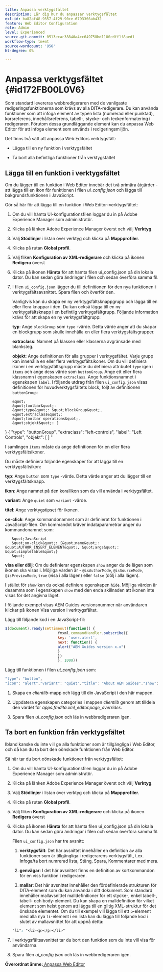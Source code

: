 ```yaml
---
title: Anpassa verktygsfältet
description: Lär dig hur du anpassar verktygsfältet
exl-id: ba82af48-9357-4f29-90ce-6793366ab432
feature: Web Editor Configuration
role: Admin
level: Experienced
source-git-commit: 0513ecac38840a4cc649758bd1180edff1f8aed1
workflow-type: tm+mt
source-wordcount: '956'
ht-degree: 0%

---
```


# Anpassa verktygsfältet {#id172FB00L0V6}

Som standard levereras webbredigeraren med de vanligaste redigeringsfunktionerna som krävs av alla DITA-redigerare. Du kan använda funktioner som att infoga element av typen lista \(numrerad eller punktad\), korsreferens, innehållsreferens, tabell-, stycke- och teckenformatering i redigeraren. Förutom dessa grundläggande element kan du anpassa Web Editor för att infoga element som används i redigeringsmiljön.

Det finns två sätt att anpassa Web Editors verktygsfält:

- Lägga till en ny funktion i verktygsfältet

- Ta bort alla befintliga funktioner från verktygsfältet


## Lägga till en funktion i verktygsfältet

Om du lägger till en funktion i Web Editor innebär det två primära åtgärder - att lägga till en ikon för funktionen i filen *ui\_config.json* och lägga till bakgrundsfunktionen i JavaScript.

Gör så här för att lägga till en funktion i Web Editor-verktygsfältet:

1. Om du vill hämta UI-konfigurationsfilen loggar du in på Adobe Experience Manager som administratör.

1. Klicka på länken Adobe Experience Manager överst och välj **Verktyg**.
1. Välj **Stödlinjer** i listan över verktyg och klicka på **Mappprofiler**.
1. Klicka på rutan **Global profil**.
1. Välj fliken **Konfiguration av XML-redigerare** och klicka på ikonen **Redigera** överst
1. Klicka på ikonen **Hämta** för att hämta filen ui\_config.json på din lokala dator. Du kan sedan göra ändringar i filen och sedan överföra samma fil.
1. I filen `ui_config.json` lägger du till definitionen för den nya funktionen i verktygsfältsavsnittet. Spara filen och överför den.

   Vanligtvis kan du skapa en ny verktygsfältsknappgrupp och lägga till en eller flera knappar i den. Du kan också lägga till en ny verktygsfältsknapp i en befintlig verktygsfältgrupp. Följande information krävs för att skapa en ny verktygsfältgrupp:

   **typ**:   Ange `blockGroup` som `type` -värde. Detta värde anger att du skapar en blockgrupp som skulle innehålla en eller flera verktygsfältsgrupper.

   **extraclass**:   Namnet på klassen eller klasserna avgränsade med blanksteg.

   **objekt**:   Ange definitionen för alla grupper i verktygsfältet. Varje grupp kan innehålla en eller flera verktygsfältsikoner. Om du vill definiera ikoner i en verktygsfältsgrupp måste du definiera attributet `type` igen i `items` och ange dess värde som `buttonGroup`. Ange ett eller flera klassnamn i egenskapen `extraclass`. Ange funktionsnamnet i egenskapen `label`. I följande utdrag från filen `ui_config.json` visas definitionen för huvudverktygsfältets block, följt av definitionen `buttonGroup`:

       &quot;
       &quot;toolbar&quot;: 
       &quot;type&quot;: &quot;blockGroup&quot;, 
       &quot;extraclass&quot;:
       &quot;toolbar operations&quot;, 
       &quot;objekt&quot;: [
}       {
       &quot;type&quot;: &quot;buttonGroup&quot;, 
       &quot;extraclass&quot;: &quot;left-controls&quot;, 
       &quot;label&quot;: &quot;Left Controls&quot;, 
       &quot;objekt&quot;: [
]       &quot;
   
   I samlingen `items` måste du ange definitionen för en eller flera verktygsfältsikoner.

   Du måste definiera följande egenskaper för att lägga till en verktygsfältsikon:

   **typ**:   Ange `button` som `type` -värde. Detta värde anger att du lägger till en verktygsfältsknapp.

   **ikon**:   Ange namnet på den korallikon som du vill använda i verktygsfältet.

   **variant**:   Ange `quiet` som `variant` -värde.

   **titel**:   Ange verktygstipset för ikonen.

   **on-click**:   Ange kommandonamnet som är definierat för funktionen i JavaScript-filen. Om kommandot kräver indataparametrar anger du kommandonamnet som:

       &quot;JavaScript
       &quot;on-click&quot;: {&quot;name&quot;: &quot;AUTHOR_INSERT_ELEMENT&quot;, &quot;args&quot;: &quot;simpletable&quot;}
       &quot;
   
   **visa eller dölj**:   Om du definierar egenskapen `show` anger du de lägen som ikonen ska visas i. Möjliga värden är - `@isAuthorMode`, `@isSourceMode`, `@isPreviewMode`, `true` \(visa i alla lägen\) eller `false` \(dölj i alla lägen\).

   I stället för `show` kan du också definiera egenskapen `hide`. Möjliga värden är desamma som i egenskapen `show` med den enda skillnaden att ikonen inte visas för det angivna läget.

   I följande exempel visas AEM Guides versionsnummer när användaren klickar på ikonen Visa version i verktygsfältet.

   Lägg till följande kod i en JavaScript-fil:

   ```Javascript
   $(document).ready(setTimeout(function() {
                           fmxml.commandHandler.subscribe({
                           key: 'user.alert',
                           next: function() {
                           alert("AEM Guides version x.x")
                           }
                           })
                           }, 1000))
   ```

   Lägg till funktionen i filen *ui\_config.json* som:

   ```Javascript
   "type": "button",
   "icon": "alert","variant": "quiet","title": "About AEM Guides","show": "true","on-click": "user.alert"
   ```

1. Skapa en *clientlib*-mapp och lägg till din JavaScript i den här mappen.

1. Uppdatera egenskapen categories i mappen *clientlib* genom att tilldela den värdet för *apps.fmdita.xml\_editor.page\_overrides*.

1. Spara filen *ui\_config.json* och läs in webbredigeraren igen.


## Ta bort en funktion från verktygsfältet

Ibland kanske du inte vill ge alla funktioner som är tillgängliga i Web Editor, och då kan du ta bort den oönskade funktionen från Web Editor.

Så här tar du bort oönskade funktioner från verktygsfältet:

1. Om du vill hämta UI-konfigurationsfilen loggar du in på Adobe Experience Manager som administratör.

1. Klicka på länken Adobe Experience Manager överst och välj **Verktyg**.
1. Välj **Stödlinjer** i listan över verktyg och klicka på **Mappprofiler**.
1. Klicka på rutan **Global profil**.
1. Välj fliken **Konfiguration av XML-redigerare** och klicka på ikonen **Redigera** överst
1. Klicka på ikonen **Hämta** för att hämta filen ui\_config.json på din lokala dator. Du kan sedan göra ändringar i filen och sedan överföra samma fil.

   Filen `ui_config.json` har tre avsnitt:

   1. **verktygsfält**:   Det här avsnittet innehåller en definition av alla funktioner som är tillgängliga i redigerarens verktygsfält, t.ex. Infoga/ta bort numrerad lista, Stäng, Spara, Kommentarer med mera.

   1. **genvägar**:   I det här avsnittet finns en definition av kortkommandon för en viss funktion i redigeraren.

   1. **mallar**:   Det här avsnittet innehåller den fördefinierade strukturen för DITA-element som du kan använda i ditt dokument. Som standard innehåller mallavsnittet malldefinitioner för ett stycke-, enkel tabell-, tabell- och body-element. Du kan skapa en malldefinition för vilket element som helst genom att lägga till en giltig XML-struktur för det önskade elementet. Om du till exempel vill lägga till ett `p`-element med alla nya `li`-element i en lista kan du lägga till följande kod i slutet av mallavsnittet för att uppnå detta:

   ```css
   "li": "<li><p></p></li>"
   ```

1. I verktygsfältsavsnittet tar du bort den funktion som du inte vill visa för användarna.

1. Spara filen *ui\_config.json* och läs in webbredigeraren igen.


**Överordnat ämne:**[ Anpassa Web Editor](conf-web-editor.md)
